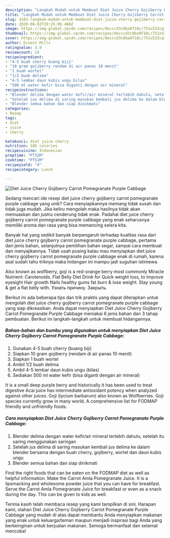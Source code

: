 ```yaml
---
description: "Langkah Mudah untuk Membuat Diet Juice Cherry Gojiberry Carrot Pomegranate Purple Cabbage yang Bisa Manjain Lidah"
title: "Langkah Mudah untuk Membuat Diet Juice Cherry Gojiberry Carrot Pomegranate Purple Cabbage yang Bisa Manjain Lidah"
slug: 4102-langkah-mudah-untuk-membuat-diet-juice-cherry-gojiberry-carrot-pomegranate-purple-cabbage-yang-bisa-manjain-lidah
date: 2020-06-02T19:25:09.460Z
image: https://img-global.cpcdn.com/recipes/decccd3c8ba8f18c/751x532cq70/diet-juice-cherry-gojiberry-carrot-pomegranate-purple-cabbage-foto-resep-utama.jpg
thumbnail: https://img-global.cpcdn.com/recipes/decccd3c8ba8f18c/751x532cq70/diet-juice-cherry-gojiberry-carrot-pomegranate-purple-cabbage-foto-resep-utama.jpg
cover: https://img-global.cpcdn.com/recipes/decccd3c8ba8f18c/751x532cq70/diet-juice-cherry-gojiberry-carrot-pomegranate-purple-cabbage-foto-resep-utama.jpg
author: Ernest Mills
ratingvalue: 3.9
reviewcount: 14
recipeingredient:
- "4-5 buah cherry buang biji"
- "10 gram gojiberry rendam di air panas 10 menit"
- "1 buah wortel"
- "1/2 buah delima"
- "4-5 lembar daun kubis ungu bilas"
- "500 ml water kefir bisa diganti dengan air mineral"
recipeinstructions:
- "Blender delima dengan water kefir/air mineral terlebih dahulu, setelah itu saring menggunakan saringan"
- "Setelah jus delima di saring masukan kembali jus delima ke dalam blender bersama dengan buah cherry, gojiberry, wortel dan daun kubis ungu"
- "Blender semua bahan dan siap dinikmati"
categories:
- Resep
tags:
- diet
- juice
- cherry

katakunci: diet juice cherry 
nutrition: 185 calories
recipecuisine: Indonesian
preptime: "PT32M"
cooktime: "PT51M"
recipeyield: "4"
recipecategory: Lunch

---
```



![Diet Juice Cherry Gojiberry Carrot Pomegranate Purple Cabbage](https://img-global.cpcdn.com/recipes/decccd3c8ba8f18c/751x532cq70/diet-juice-cherry-gojiberry-carrot-pomegranate-purple-cabbage-foto-resep-utama.jpg)

Sedang mencari ide resep diet juice cherry gojiberry carrot pomegranate purple cabbage yang unik? Cara menyiapkannya memang tidak susah dan tidak juga mudah. Jika keliru mengolah maka hasilnya tidak akan memuaskan dan justru cenderung tidak enak. Padahal diet juice cherry gojiberry carrot pomegranate purple cabbage yang enak seharusnya memiliki aroma dan rasa yang bisa memancing selera kita.

Banyak hal yang sedikit banyak berpengaruh terhadap kualitas rasa dari diet juice cherry gojiberry carrot pomegranate purple cabbage, pertama dari jenis bahan, selanjutnya pemilihan bahan segar, sampai cara membuat dan menyajikannya. Tidak usah pusing kalau mau menyiapkan diet juice cherry gojiberry carrot pomegranate purple cabbage enak di rumah, karena asal sudah tahu triknya maka hidangan ini mampu jadi suguhan istimewa.

Also known as wolfberry, goji is a red-orange berry most commonly Miracle Nutrient: Carotenoids. Flat Belly Diet Drink for Quick weight loss, to Improve eyesight Hair growth Nails healthy gums fat burn &amp; lose weight. Stay young &amp; get a flat belly with. Узнать причину. Закрыть.


Berikut ini ada beberapa tips dan trik praktis yang dapat diterapkan untuk mengolah diet juice cherry gojiberry carrot pomegranate purple cabbage yang siap dikreasikan. Anda dapat menyiapkan Diet Juice Cherry Gojiberry Carrot Pomegranate Purple Cabbage memakai 6 jenis bahan dan 3 tahap pembuatan. Berikut ini langkah-langkah untuk membuat hidangannya.

<!--inarticleads1-->

##### Bahan-bahan dan bumbu yang digunakan untuk menyiapkan Diet Juice Cherry Gojiberry Carrot Pomegranate Purple Cabbage:

1. Gunakan 4-5 buah cherry (buang biji)
1. Siapkan 10 gram gojiberry (rendam di air panas 10 menit)
1. Siapkan 1 buah wortel
1. Ambil 1/2 buah delima
1. Ambil 4-5 lembar daun kubis ungu (bilas)
1. Sediakan 500 ml water kefir (bisa diganti dengan air mineral)


It is a small deep purple berry and historically it has been used to treat digestive Acai juice has intermediate antioxidant potency when analyzed against other juices. Goji (lycium barbarum) also known as Wolfberries. Goji species currently grow in many world. A comprehensive list for FODMAP friendly and unfriendly foods. 

<!--inarticleads2-->

##### Cara menyiapkan Diet Juice Cherry Gojiberry Carrot Pomegranate Purple Cabbage:

1. Blender delima dengan water kefir/air mineral terlebih dahulu, setelah itu saring menggunakan saringan
1. Setelah jus delima di saring masukan kembali jus delima ke dalam blender bersama dengan buah cherry, gojiberry, wortel dan daun kubis ungu
1. Blender semua bahan dan siap dinikmati


Find the right foods that can be eaten on the FODMAP diet as well as helpful information. Make the Carrot Amla Pomegranate Juice. It is a lipsmacking and wholesome powder juice that you can have for breakfast. Serve the Carrot Amla Pomegranate Juice for breakfast or even as a snack during the day. This can be given to kids as well. 

Terima kasih telah membaca resep yang kami tampilkan di sini. Harapan kami, olahan Diet Juice Cherry Gojiberry Carrot Pomegranate Purple Cabbage yang mudah di atas dapat membantu Anda menyiapkan makanan yang enak untuk keluarga/teman maupun menjadi inspirasi bagi Anda yang berkeinginan untuk berjualan makanan. Semoga bermanfaat dan selamat mencoba!
